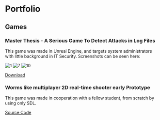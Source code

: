 # Portfolio

## Games

### Master Thesis - A Serious Game To Detect Attacks in Log Files
This game was made in Unreal Engine, and targets system administrators with little background in IT Security. Screenshots can be seen here:

![1](https://user-images.githubusercontent.com/20074040/204681430-aa87d715-703f-401e-a018-9c266fce8724.png)
![7](https://user-images.githubusercontent.com/20074040/204681497-12688714-cdfe-417d-a112-e1da76df343a.png)
![10](https://user-images.githubusercontent.com/20074040/204681520-52737a08-56ee-4e9a-ae81-ea44b0d2321e.png)

[Download]()


### Worms like multiplayer 2D real-time shooter early Prototype
This game was made in cooperation with a fellow student, from scratch by using only SDL.

[Source Code](https://github.com/Dvk98/tankgame)
